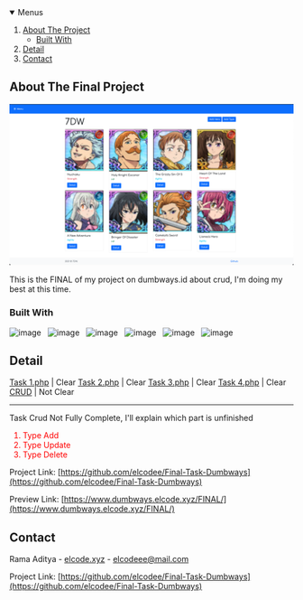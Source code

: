 <!-- PROJECT LOGO -->

<!-- MENU -->
<details open="open">
  <summary>Menus</summary>
  <ol>
    <li>
      <a href="#about-the-project">About The Project</a>
      <ul>
        <li><a href="#built-with">Built With</a></li>
      </ul>
    </li>
    <li><a href="#contact">Detail</a></li>
    <li><a href="#contact">Contact</a></li>
  </ol>
</details>

<!-- ABOUT THE PROJECT -->

## About The Final Project

[![Product Name Screen Shot][product-screenshot]](https://example.com)

This is the FINAL of my project on dumbways.id about crud, I'm doing my best at this time.

### Built With

![image](https://img.shields.io/badge/Node.js-43853D?style=for-the-badge&logo=node-dot-js&logoColor=white) &nbsp; ![image](https://img.shields.io/badge/npm-CB3837?style=for-the-badge&logo=npm&logoColor=white) &nbsp; ![image](https://img.shields.io/badge/Express.js-000000?style=for-the-badge&logo=express&logoColor=white) &nbsp; ![image](https://img.shields.io/badge/MySQL-00000F?style=for-the-badge&logo=mysql&logoColor=white) &nbsp; ![image](https://img.shields.io/badge/Bootstrap-563D7C?style=for-the-badge&logo=bootstrap&logoColor=white) &nbsp; ![image](https://img.shields.io/badge/Visual_Studio_Code-0078D4?style=for-the-badge&logo=visual%20studio%20code&logoColor=white)

<!-- Detail -->

## Detail

[Task 1.php](https://www.dumbways.elcode.xyz/FINAL/) | Clear
[Task 2.php](https://www.dumbways.elcode.xyz/FINAL/) | Clear
[Task 3.php](https://www.dumbways.elcode.xyz/FINAL/) | Clear
[Task 4.php](https://www.dumbways.elcode.xyz/FINAL/) | Clear
[CRUD](https://www.dumbways.elcode.xyz/FINAL/) | Not Clear

<hr />
Task Crud Not Fully Complete, I'll explain which part is unfinished
<ol style="color: red;">
    <li>Type Add</li>
    <li>Type Update</li>
    <li>Type Delete</li>
</ol>

Project Link: [https://github.com/elcodee/Final-Task-Dumbways](https://github.com/elcodee/Final-Task-Dumbways)

Preview Link: [https://www.dumbways.elcode.xyz/FINAL/](https://www.dumbways.elcode.xyz/FINAL/)

<!-- CONTACT -->

## Contact

Rama Aditya - [elcode.xyz](https://elcode.xyz) - elcodeee@mail.com

Project Link: [https://github.com/elcodee/Final-Task-Dumbways](https://github.com/elcodee/Final-Task-Dumbways)

<!-- MARKDOWN LINKS & BADGE -->

[issues-shield]: https://img.shields.io/github/issues/othneildrew/Best-README-Template.svg?style=for-the-badge
[issues-url]: https://github.com/elcodee/todoingApp/issues
[linkedin-shield]: https://img.shields.io/badge/-LinkedIn-black.svg?style=for-the-badge&logo=linkedin&colorB=555
[linkedin-url]: https://www.linkedin.com/in/rmdtya/
[product-screenshot]: CRUD//public/assets/img/heroes.png

